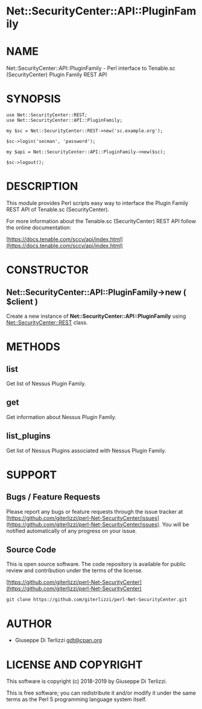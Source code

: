 # Net::SecurityCenter::API::PluginFamily
# NAME

Net::SecurityCenter::API::PluginFamily - Perl interface to Tenable.sc (SecurityCenter) Plugin Family REST API

# SYNOPSIS

    use Net::SecurityCenter::REST;
    use Net::SecurityCenter::API::PluginFamily;

    my $sc = Net::SecurityCenter::REST->new('sc.example.org');

    $sc->login('secman', 'password');

    my $api = Net::SecurityCenter::API::PluginFamily->new($sc);

    $sc->logout();

# DESCRIPTION

This module provides Perl scripts easy way to interface the Plugin Family REST API of Tenable.sc
(SecurityCenter).

For more information about the Tenable.sc (SecurityCenter) REST API follow the online documentation:

[https://docs.tenable.com/sccv/api/index.html](https://docs.tenable.com/sccv/api/index.html)

# CONSTRUCTOR

## Net::SecurityCenter::API::PluginFamily->new ( $client )

Create a new instance of **Net::SecurityCenter::API::PluginFamily** using [Net::SecurityCenter::REST](Net-SecurityCenter-REST.md) class.

# METHODS

## list

Get list of Nessus Plugin Family.

## get

Get information about Nessus Plugin Family.

## list\_plugins

Get list of Nessus Plugins associated with Nessus Plugin Family.

# SUPPORT

## Bugs / Feature Requests

Please report any bugs or feature requests through the issue tracker
at [https://github.com/giterlizzi/perl-Net-SecurityCenter/issues](https://github.com/giterlizzi/perl-Net-SecurityCenter/issues).
You will be notified automatically of any progress on your issue.

## Source Code

This is open source software.  The code repository is available for
public review and contribution under the terms of the license.

[https://github.com/giterlizzi/perl-Net-SecurityCenter](https://github.com/giterlizzi/perl-Net-SecurityCenter)

    git clone https://github.com/giterlizzi/perl-Net-SecurityCenter.git

# AUTHOR

- Giuseppe Di Terlizzi <gdt@cpan.org>

# LICENSE AND COPYRIGHT

This software is copyright (c) 2018-2019 by Giuseppe Di Terlizzi.

This is free software; you can redistribute it and/or modify it under
the same terms as the Perl 5 programming language system itself.
